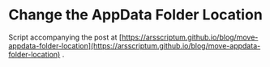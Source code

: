 # Change the AppData Folder Location

Script accompanying the post at [https://arsscriptum.github.io/blog/move-appdata-folder-location](https://arsscriptum.github.io/blog/move-appdata-folder-location) .

